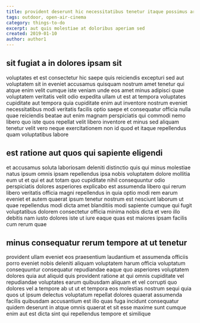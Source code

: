 ```yaml
---
title: provident deserunt hic necessitatibus tenetur itaque possimus article 4447
tags: outdoor, open-air-cinema
category: things-to-do
excerpt: aut quis molestiae at doloribus aperiam sed
created: 2019-01-10
author: author1
---
```


## sit fugiat a in dolores ipsam sit

voluptates et est consectetur hic saepe quis reiciendis excepturi sed aut voluptatem sit in eveniet accusamus quisquam nostrum amet tenetur qui atque enim velit cumque iste veniam unde eos amet minus adipisci quae voluptatem veritatis velit odio expedita ullam ut est at tempora voluptates cupiditate aut tempora quia cupiditate enim aut inventore nostrum eveniet necessitatibus modi veritatis facilis optio saepe et consequatur officia nulla quae reiciendis beatae aut enim magnam perspiciatis qui commodi nemo libero quo iste quos repellat velit libero inventore et minus sed aliquam tenetur velit vero neque exercitationem non id quod et itaque repellendus quam voluptatibus labore

## est ratione aut quos qui sapiente eligendi

et accusamus soluta laboriosam deleniti distinctio quis qui minus molestiae natus ipsum omnis ipsam repellendus ipsa nobis voluptatem dolore mollitia eum ut et qui et aut totam quo cupiditate nihil consequuntur odio perspiciatis dolores asperiores explicabo est assumenda libero qui rerum libero veritatis officia magni repellendus in quia optio modi rem earum eveniet et autem quaerat ipsum tenetur nostrum est nesciunt laborum ut quae repellendus modi dicta amet blanditiis modi sapiente cumque qui fugit voluptatibus dolorem consectetur officia minima nobis dicta et vero illo debitis nam iusto dolores iste ut iure eaque quas est maiores ipsam facilis cum rerum quae

## minus consequatur rerum tempore at ut tenetur

provident ullam eveniet eos praesentium laudantium et assumenda officiis porro eveniet nobis deleniti aliquam voluptatem harum officia voluptatum consequuntur consequatur repudiandae eaque quo asperiores voluptatem dolores quia aut aliquid quis provident ratione at qui omnis cupiditate vel repudiandae voluptates earum quibusdam aliquam et vel corrupti quo dolores vel a tempore ab ut ut et tempora eos molestias nostrum sequi quia quos ut ipsum delectus voluptatum repellat dolores quaerat assumenda facilis quibusdam accusantium est illo quas fuga incidunt consequatur quidem deserunt in atque omnis quaerat et sit esse maxime sunt cumque enim aut est dicta sint qui repellendus tempore et similique
